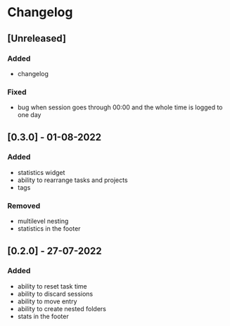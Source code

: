 # Changelog

## [Unreleased]
### Added
- changelog

### Fixed
- bug when session goes through 00:00 and the whole time is logged to one day

## [0.3.0] - 01-08-2022
### Added
- statistics widget
- ability to rearrange tasks and projects
- tags

### Removed
- multilevel nesting
- statistics in the footer

## [0.2.0] - 27-07-2022
### Added
- ability to reset task time
- ability to discard sessions
- ability to move entry
- ability to create nested folders
- stats in the footer
